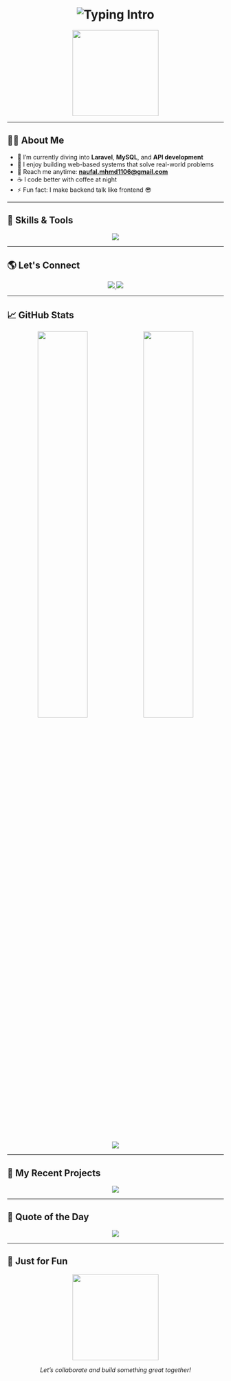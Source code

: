 <!-- GitHub Profile: Muhamad Naufal AlMuhyidin -->

<h1 align="center">
  <img src="https://readme-typing-svg.herokuapp.com?font=Fira+Code&weight=600&duration=4000&pause=700&color=00BFFF&center=true&vCenter=true&multiline=true&width=700&lines=Hi+%F0%9F%91%8B%2C+I'm+Muhamad+Naufal+AlMuhyidin;Backend+Engineer+%7C+Laravel+Enthusiast+%F0%9F%96%A5%EF%B8%8F;Always+Exploring+New+Tech+%F0%9F%9A%80" alt="Typing Intro" />
</h1>

<p align="center">
  <img src="https://media.giphy.com/media/3oriO0OEd9QIDdllqo/giphy.gif" width="200"/>
</p>

---

## 👨‍💻 About Me
- 🧠 I’m currently diving into **Laravel**, **MySQL**, and **API development**  
- 💼 I enjoy building web-based systems that solve real-world problems  
- 📨 Reach me anytime: **naufal.mhmd1106@gmail.com**  
- ☕ I code better with coffee at night  
- ⚡ Fun fact: I make backend talk like frontend 😎

---

## 🧠 Skills & Tools

<p align="center">
  <img src="https://skillicons.dev/icons?i=php,laravel,mysql,js,html,css,bootstrap,codeigniter,postman,firebase,vscode,github" />
</p>

---

## 🌎 Let's Connect
<p align="center">
  <a href="https://www.linkedin.com/in/usernameanda/" target="_blank">
    <img src="https://img.shields.io/badge/LinkedIn-blue?style=for-the-badge&logo=linkedin&logoColor=white" />
  </a>
  <a href="https://wa.me/6281573635413" target="_blank">
    <img src="https://img.shields.io/badge/WhatsApp-25D366?style=for-the-badge&logo=whatsapp&logoColor=white" />
  </a>
</p>

---

## 📈 GitHub Stats

<p align="center">
  <img src="https://github-readme-stats.vercel.app/api?username=muhamad-naufal-666&show_icons=true&theme=tokyonight&hide_border=true" width="48%"/>
  <img src="https://github-readme-streak-stats.herokuapp.com?user=muhamad-naufal-666&theme=tokyonight&hide_border=true" width="48%"/>
</p>

<p align="center">
  <img src="https://github-profile-trophy.vercel.app/?username=muhamad-naufal-666&theme=darkhub&no-frame=true&title=MultiLanguage,Commits,Stars,Repositories,Followers" />
</p>

---

## 🚀 My Recent Projects
<p align="center">
  <img src="https://github-readme-activity-graph.vercel.app/graph?username=muhamad-naufal-666&bg_color=1a1b27&color=00bfff&line=00bfff&point=ffffff&area=true&hide_border=true"/>
</p>

---

## 🧠 Quote of the Day
<p align="center">
  <img src="https://quotes-github-readme.vercel.app/api?type=horizontal&theme=dark" />
</p>

---

## 🎉 Just for Fun
<p align="center">
  <img src="https://media.giphy.com/media/26AHONQ79FdWZhAI0/giphy.gif" width="200"/>
</p>

<p align="center"><i>Let’s collaborate and build something great together!</i></p>
